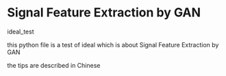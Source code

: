 # Signal Feature Extraction by GAN
ideal_test

this python file is a test of ideal which is about Signal Feature Extraction by GAN

the tips are described in Chinese
